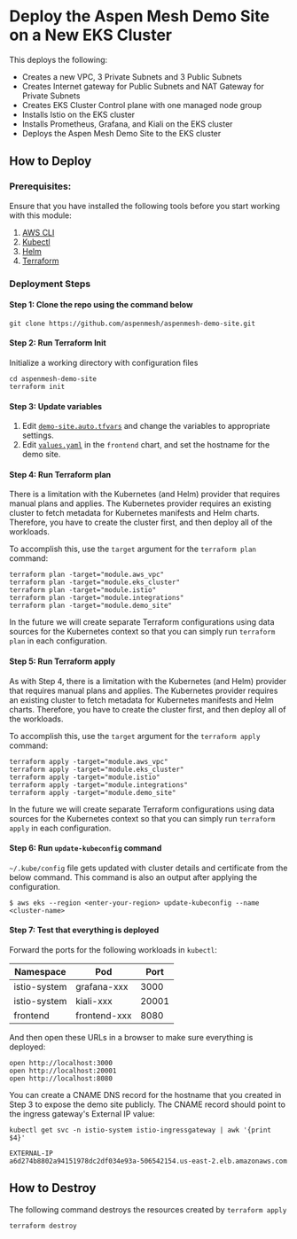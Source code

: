 # Deploy the Aspen Mesh Demo Site on a New EKS Cluster

This deploys the following:

- Creates a new  VPC, 3 Private Subnets and 3 Public Subnets
- Creates Internet gateway for Public Subnets and NAT Gateway for Private Subnets
- Creates EKS Cluster Control plane with one managed node group
- Installs Istio on the EKS cluster
- Installs Prometheus, Grafana, and Kiali on the EKS cluster
- Deploys the Aspen Mesh Demo Site to the EKS cluster

## How to Deploy

### Prerequisites:

Ensure that you have installed the following tools before you start working with this module:

 1. [AWS CLI](https://docs.aws.amazon.com/cli/latest/userguide/install-cliv2.html)
 1. [Kubectl](https://Kubernetes.io/docs/tasks/tools/)
 1. [Helm](https://helm.sh/docs/intro/install/)
 1. [Terraform](https://learn.hashicorp.com/tutorials/terraform/install-cli)

### Deployment Steps

#### Step 1: Clone the repo using the command below

```shell script
git clone https://github.com/aspenmesh/aspenmesh-demo-site.git
```

#### Step 2: Run Terraform Init

Initialize a working directory with configuration files

```shell script
cd aspenmesh-demo-site
terraform init
```
#### Step 3: Update variables

 1. Edit [`demo-site.auto.tfvars`](demo-site.auto.tfvars) and change the variables to appropriate settings.
 1. Edit [`values.yaml`](../charts/aspenmesh-demo/charts/frontend/values.yaml) in the `frontend` chart, and set the hostname for the demo site.

#### Step 4: Run Terraform plan

There is a limitation with the Kubernetes (and Helm) provider that requires manual plans and applies.  The Kubernetes provider requires an existing cluster to fetch metadata for Kubernetes manifests and Helm charts.  Therefore, you have to create the cluster first, and then deploy all of the workloads.

To accomplish this, use the `target` argument for the `terraform plan` command:

```shell script
terraform plan -target="module.aws_vpc"
terraform plan -target="module.eks_cluster"
terraform plan -target="module.istio"
terraform plan -target="module.integrations"
terraform plan -target="module.demo_site"
```

In the future we will create separate Terraform configurations using data sources for the Kubernetes context so that you can simply run `terraform plan` in each configuration.

#### Step 5: Run Terraform apply

As with Step 4, there is a limitation with the Kubernetes (and Helm) provider that requires manual plans and applies.  The Kubernetes provider requires an existing cluster to fetch metadata for Kubernetes manifests and Helm charts.  Therefore, you have to create the cluster first, and then deploy all of the workloads.

To accomplish this, use the `target` argument for the `terraform apply` command:

```shell script
terraform apply -target="module.aws_vpc"
terraform apply -target="module.eks_cluster"
terraform apply -target="module.istio"
terraform apply -target="module.integrations"
terraform apply -target="module.demo_site"
```
In the future we will create separate Terraform configurations using data sources for the Kubernetes context so that you can simply run `terraform apply` in each configuration.

#### Step 6: Run `update-kubeconfig` command

`~/.kube/config` file gets updated with cluster details and certificate from the below command.  This command is also an output after applying the configuration.

    $ aws eks --region <enter-your-region> update-kubeconfig --name <cluster-name>

#### Step 7: Test that everything is deployed

Forward the ports for the following workloads in `kubectl`:

|Namespace|Pod|Port|
|---------|---|----|
|istio-system|grafana-xxx|3000|
|istio-system|kiali-xxx|20001|
|frontend|frontend-xxx|8080|

And then open these URLs in a browser to make sure everything is deployed:

```shell script
open http://localhost:3000
open http://localhost:20001
open http://localhost:8080
```

You can create a CNAME DNS record for the hostname that you created in Step 3 to expose the demo site publicly.  The CNAME record should point to the ingress gateway's External IP value:

```shell script
kubectl get svc -n istio-system istio-ingressgateway | awk '{print $4}'

EXTERNAL-IP
a6d274b8802a94151978dc2df034e93a-506542154.us-east-2.elb.amazonaws.com
```

## How to Destroy

The following command destroys the resources created by `terraform apply`

```shell script
terraform destroy
```

